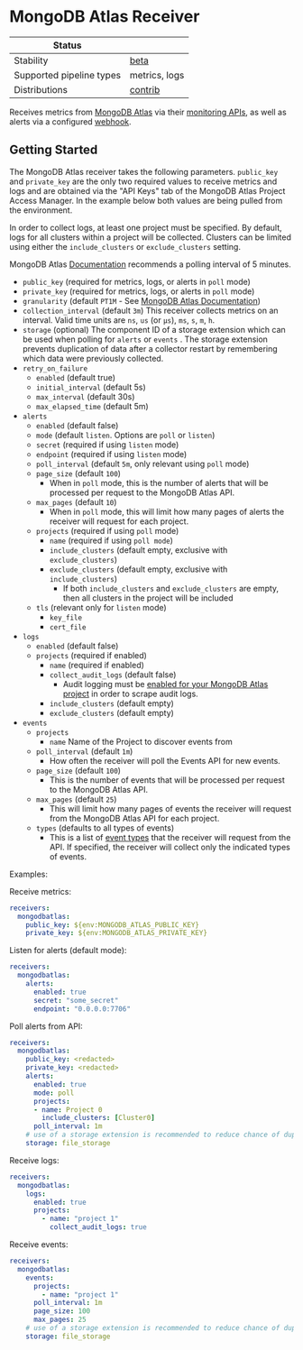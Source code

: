 # MongoDB Atlas Receiver

| Status                   |               |
| ------------------------ | ------------- |
| Stability                | [beta]        |
| Supported pipeline types | metrics, logs |
| Distributions            | [contrib]     |

Receives metrics from [MongoDB Atlas](https://www.mongodb.com/cloud/atlas) 
via their [monitoring APIs](https://docs.atlas.mongodb.com/reference/api/monitoring-and-logs/),
as well as alerts via a configured [webhook](https://www.mongodb.com/docs/atlas/tutorial/third-party-service-integrations/).

## Getting Started

The MongoDB Atlas receiver takes the following parameters. `public_key` and 
`private_key` are the only two required values to receive metrics and logs and are obtained via the
"API Keys" tab of the MongoDB Atlas Project Access Manager. In the example
below both values are being pulled from the environment.

In order to collect logs, at least one project must be specified. By default, logs for all clusters within a project will be collected. Clusters can be limited using either the `include_clusters` or `exclude_clusters` setting.

MongoDB Atlas [Documentation](https://www.mongodb.com/docs/atlas/reference/api/logs/#logs) recommends a polling interval of 5 minutes.

- `public_key` (required for metrics, logs, or alerts in `poll` mode)
- `private_key` (required for metrics, logs, or alerts in `poll` mode)
- `granularity` (default `PT1M` - See [MongoDB Atlas Documentation](https://docs.atlas.mongodb.com/reference/api/process-measurements/))
- `collection_interval` (default `3m`) This receiver collects metrics on an interval. Valid time units are `ns`, `us` (or `µs`), `ms`, `s`, `m`, `h`.
- `storage` (optional) The component ID of a storage extension which can be used when polling for `alerts` or `events` . The storage extension prevents duplication of data after a collector restart by remembering which data were previously collected.
- `retry_on_failure`
  - `enabled` (default true)
  - `initial_interval` (default 5s)
  - `max_interval` (default 30s)
  - `max_elapsed_time` (default 5m)
- `alerts`
  - `enabled` (default false)
  - `mode` (default `listen`. Options are `poll` or `listen`)
  - `secret` (required if using `listen` mode)
  - `endpoint` (required if using `listen` mode)
  - `poll_interval` (default `5m`, only relevant using `poll` mode)
  - `page_size` (default `100`)
    - When in `poll` mode, this is the number of alerts that will be processed per request to the MongoDB Atlas API.
  - `max_pages` (default `10`)
    - When in `poll` mode, this will limit how many pages of alerts the receiver will request for each project.
  - `projects` (required if using `poll` mode)
    - `name` (required if using `poll mode`)
    - `include_clusters` (default empty, exclusive with `exclude_clusters`)
    - `exclude_clusters` (default empty, exclusive with `include_clusters`)
      - If both `include_clusters` and `exclude_clusters` are empty, then all clusters in the project will be included
  - `tls` (relevant only for `listen` mode)
    - `key_file`
    - `cert_file`
- `logs`
  - `enabled` (default false)
  - `projects` (required if enabled)
    - `name` (required if enabled)
    - `collect_audit_logs` (default false)
      - Audit logging must be [enabled for your MongoDB Atlas project](https://www.mongodb.com/docs/atlas/database-auditing/) in order to scrape audit logs.
    - `include_clusters` (default empty)
    - `exclude_clusters` (default empty)
- `events`
  - `projects`
    - `name` Name of the Project to discover events from
  - `poll_interval` (default `1m`)
    - How often the receiver will poll the Events API for new events.
  - `page_size` (default `100`)
    - This is the number of events that will be processed per request to the MongoDB Atlas API.
  - `max_pages` (default `25`)
    - This will limit how many pages of events the receiver will request from the MongoDB Atlas API for each project.
  - `types` (defaults to all types of events)
    - This is a list of [event types](https://www.mongodb.com/docs/atlas/reference/api/events-orgs-get-all/#event-type-values) that the receiver will request from the API. If specified, the receiver will collect only the indicated types of events.

Examples:

Receive metrics:

```yaml
receivers:
  mongodbatlas:
    public_key: ${env:MONGODB_ATLAS_PUBLIC_KEY}
    private_key: ${env:MONGODB_ATLAS_PRIVATE_KEY}
```

Listen for alerts (default mode):

```yaml
receivers:
  mongodbatlas:
    alerts:
      enabled: true
      secret: "some_secret"
      endpoint: "0.0.0.0:7706"
```

Poll alerts from API:

```yaml
receivers:
  mongodbatlas:
    public_key: <redacted>
    private_key: <redacted>
    alerts:
      enabled: true
      mode: poll
      projects:
      - name: Project 0
        include_clusters: [Cluster0]
      poll_interval: 1m
    # use of a storage extension is recommended to reduce chance of duplicated alerts
    storage: file_storage
```

Receive logs:

```yaml
receivers:
  mongodbatlas:
    logs:
      enabled: true
      projects: 
        - name: "project 1"
          collect_audit_logs: true
```

Receive events:

```yaml
receivers:
  mongodbatlas:
    events:
      projects:
        - name: "project 1"
      poll_interval: 1m
      page_size: 100
      max_pages: 25
    # use of a storage extension is recommended to reduce chance of duplicated events
    storage: file_storage
```

[beta]:https://github.com/open-telemetry/opentelemetry-collector#beta
[contrib]:https://github.com/open-telemetry/opentelemetry-collector-releases/tree/main/distributions/otelcol-contrib
